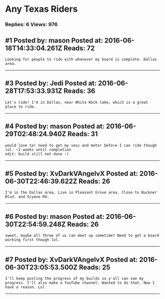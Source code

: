 # Any Texas Riders

### Replies: 6 Views: 976

## \#1 Posted by: mason Posted at: 2016-06-18T14:33:04.261Z Reads: 72

```
Looking for people to ride with whenever my board is complete. Dallas area.
```

---
## \#3 Posted by: Jedi Posted at: 2016-06-28T17:53:33.931Z Reads: 36

```
Let's ride! I'm in Dallas, near White Rock lake, which is a great place to ride.
```

---
## \#4 Posted by: mason Posted at: 2016-06-29T02:48:24.940Z Reads: 31

```
would love to! need to get my vesc and motor before I can ride though lol. ~2 weeks until completion
edit: build still not done :(
```

---
## \#5 Posted by: XvDarkVAngelvX Posted at: 2016-06-30T22:46:39.622Z Reads: 26

```
I'm in the Dallas area. Live in Pleasant Grove area. Close to Buckner Blvd. and Scyene Rd.
```

---
## \#6 Posted by: mason Posted at: 2016-06-30T22:54:59.248Z Reads: 26

```
sweet, maybe all three of us can meet up sometime? Need to get a board working first though lol.
```

---
## \#7 Posted by: XvDarkVAngelvX Posted at: 2016-06-30T23:05:53.500Z Reads: 25

```
I'll keep posting the progress of my builds so y'all can see my progress. I'll also make a YouTube channel. Wanted to do that. Now I have a reason. Lol
```

---
